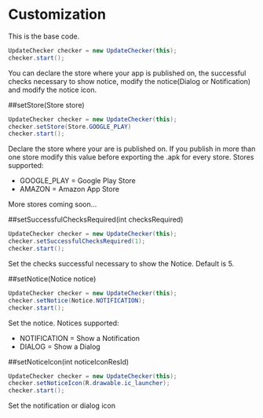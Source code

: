 # Customization 
This is the base code.
```java
UpdateChecker checker = new UpdateChecker(this);
checker.start();
```
You can declare the store where your app is published on, the successful checks necessary to show notice, modify the notice(Dialog or Notification) and modify the notice icon.

##setStore(Store store)

```java
UpdateChecker checker = new UpdateChecker(this);
checker.setStore(Store.GOOGLE_PLAY)
checker.start();
```
Declare the store where your are is published on. If you publish in more than one store modify this value before exporting the .apk for every store.
Stores supported:

* GOOGLE_PLAY = Google Play Store 
* AMAZON = Amazon App Store

More stores coming soon...

##setSuccessfulChecksRequired(int checksRequired)

```java
UpdateChecker checker = new UpdateChecker(this);
checker.setSuccessfulChecksRequired(1);
checker.start();
```
Set the checks successful necessary to show the Notice. Default is 5.

##setNotice(Notice notice)

```java
UpdateChecker checker = new UpdateChecker(this);
checker.setNotice(Notice.NOTIFICATION);
checker.start();
```
Set the notice. Notices supported:

* NOTIFICATION = Show a Notification
* DIALOG = Show a Dialog

##setNoticeIcon(int noticeIconResId)

```java
UpdateChecker checker = new UpdateChecker(this);
checker.setNoticeIcon(R.drawable.ic_launcher);
checker.start();
```
Set the notification or dialog icon
